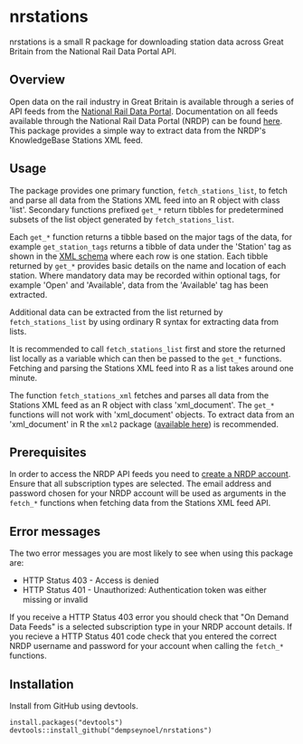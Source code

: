 # nrstations
nrstations is a small R package for downloading station data across Great Britain from the National Rail Data Portal API.

## Overview
Open data on the rail industry in Great Britain is available through a series of API feeds from the [National Rail Data Portal](https://datafeeds.nationalrail.co.uk/#/). Documentation on all feeds available through the National Rail Data Portal (NRDP) can be found [here](http://www.nationalrail.co.uk/static/documents/NRE%20Feeds_Developer%20Pack%20v.01-04.pdf). This package provides a simple way to extract data from the NRDP's KnowledgeBase Stations XML feed.

## Usage
The package provides one primary function, ```fetch_stations_list```, to fetch and parse all data from the Stations XML feed into an R object with class 'list'. Secondary functions prefixed ```get_*``` return tibbles for predetermined subsets of the list object generated by ```fetch_stations_list```.

Each ```get_*``` function returns a tibble based on the major tags of the data, for example ```get_station_tags``` returns a tibble of data under the 'Station' tag as shown in the [XML schema](http://www.nationalrail.co.uk/static/documents/Stations%20XML%20Feed.pdf) where each row is one station. Each tibble returned by ```get_*``` provides basic details on the name and location of each station. Where mandatory data may be recorded within optional tags, for example 'Open' and 'Available', data from the 'Available' tag has been
extracted.

Additional data can be extracted from the list returned by ```fetch_stations_list``` by using ordinary R syntax for extracting data from lists.

It is recommended to call ```fetch_stations_list``` first and store the returned list locally as a variable which can then be passed to the ```get_*``` functions. Fetching and parsing the Stations XML feed into R as a list takes around one minute.

The function ```fetch_stations_xml``` fetches and parses all data from the Stations XML feed as an R object with class 'xml_document'. The ```get_*``` functions will not work with 'xml_document' objects. To extract data from an 'xml_document' in R the ```xml2``` package ([available here](https://cran.r-project.org/web/packages/xml2/index.html)) is recommended.

## Prerequisites
In order to access the NRDP API feeds you need to [create a NRDP account](https://datafeeds.nationalrail.co.uk/#/). Ensure that all subscription types are selected. The email address and password chosen for your NRDP account will be used as arguments in the ```fetch_*``` functions when fetching data from the Stations XML feed API.

## Error messages
The two error messages you are most likely to see when using this package are:
* HTTP Status 403 - Access is denied
* HTTP Status 401 - Unauthorized: Authentication token was either missing or invalid

If you receive a HTTP Status 403 error you should check that "On Demand Data Feeds" is a selected subscription type in your NRDP account details. If you recieve a HTTP Status 401 code check that you entered the correct NRDP username and password for your account when calling the ```fetch_*``` functions.

## Installation
Install from GitHub using devtools.
```
install.packages("devtools")
devtools::install_github("dempseynoel/nrstations")
```
